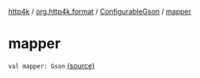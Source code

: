 [http4k](../../index.md) / [org.http4k.format](../index.md) / [ConfigurableGson](index.md) / [mapper](./mapper.md)

# mapper

`val mapper: Gson` [(source)](https://github.com/http4k/http4k/blob/master/http4k-format-gson/src/main/kotlin/org/http4k/format/ConfigurableGson.kt#L28)